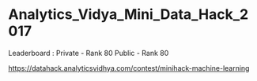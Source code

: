 # Analytics_Vidya_Mini_Data_Hack_2017

Leaderboard : 
Private - Rank 80 
Public - Rank 80


https://datahack.analyticsvidhya.com/contest/minihack-machine-learning
